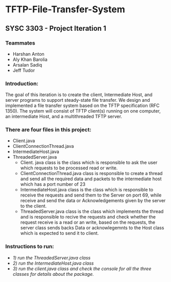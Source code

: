 # TFTP-File-Transfer-System
## SYSC 3303 - Project Iteration 1

### Teammates 
 * Harshan Anton
 * Aly Khan Barolia
 * Arsalan Sadiq
 * Jeff Tudor

### Introduction:
The goal of this iteration is to create the client, Intermediate Host, and server programs to support steady-state file transfer. We design and implemented a file transfer system based on the TFTP specification (RFC 1350). The system will consist of TFTP client(s) running on one computer, an intermediate Host, and a multithreaded TFTP server. 



### There are four files in this project:
 * Client.java
 * ClientConnectionThread.java
 * IntermediateHost.java
 * ThreadedServer.java
    * Client. java class is the class which is responsible to ask the user which requests to be processed read or write.
    * ClientConnectionThread.java class is responsible to create a thread and send all the required data and packets to the intermediate host which has a port number of 23
    * IntermediateHost.java class is the class which is responsible to receive the requests and send them to the Server on port 69, while receive and send the data or Acknowledgements given by the server to the client.
    * ThreadedServer.java class is the class which implements the thread and is responsible to recive the requests and check whether the request receive is a read or an write, based on the requests, the server class sends backs Data or acknowlegemnts to the Host class which is expected to send it to client. 

### Instructions to run:

 * *1) run the ThreadedServer.java class*
 * *2) run the IntermediateHost.java class*
 * *3) run the client.java class and check the console for all the three classes for details about the package.*
